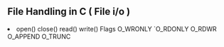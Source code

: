 <h2>File Handling in C ( File i/o )</h2>
<li>open()
close()
read()
write()
Flags
O_WRONLY
`O_RDONLY
O_RDWR
O_APPEND
O_TRUNC</li>
